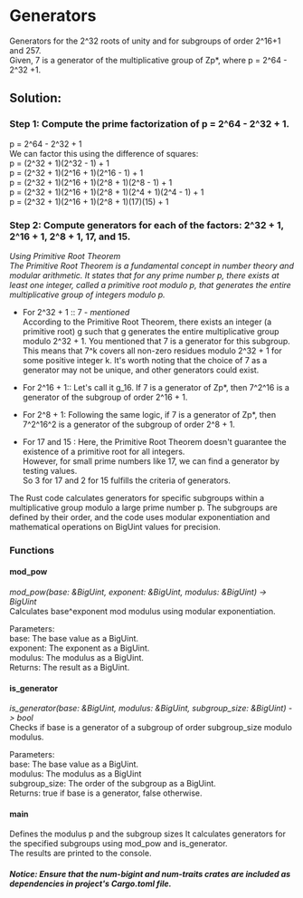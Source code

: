 # Generators

Generators for the 2^32 roots of unity and for subgroups of order 2^16+1 and 257.  
Given, 7 is a generator of the multiplicative group of Zp\*, where p = 2^64 - 2^32 +1.

## Solution:

### Step 1: Compute the prime factorization of p = 2^64 - 2^32 + 1.

p = 2^64 - 2^32 + 1  
We can factor this using the difference of squares:  
p = (2^32 + 1)(2^32 - 1) + 1  
p = (2^32 + 1)(2^16 + 1)(2^16 - 1) + 1  
p = (2^32 + 1)(2^16 + 1)(2^8 + 1)(2^8 - 1) + 1  
p = (2^32 + 1)(2^16 + 1)(2^8 + 1)(2^4 + 1)(2^4 - 1) + 1  
p = (2^32 + 1)(2^16 + 1)(2^8 + 1)(17)(15) + 1

### Step 2: Compute generators for each of the factors: 2^32 + 1, 2^16 + 1, 2^8 + 1, 17, and 15.

_Using Primitive Root Theorem_  
_The Primitive Root Theorem is a fundamental concept in number theory and modular arithmetic. It states that for any prime number p, there exists at least one integer, called a primitive root modulo p, that generates the entire multiplicative group of integers modulo p._

- For 2^32 + 1 :: 7 - _mentioned_  
  According to the Primitive Root Theorem, there exists an integer (a primitive root) g such that g generates the entire multiplicative group modulo 2^32 + 1. You mentioned that 7 is a generator for this subgroup. This means that 7^k covers all non-zero residues modulo 2^32 + 1 for some positive integer k. It's worth noting that the choice of 7 as a generator may not be unique, and other generators could exist.

- For 2^16 + 1:: Let's call it g_16. If 7 is a generator of Zp\*, then 7^2^16 is a generator of the subgroup of order 2^16 + 1.
- For 2^8 + 1: Following the same logic, if 7 is a generator of Zp\*, then 7^2^16^2 is a generator of the subgroup of order 2^8 + 1.
- For 17 and 15 : Here, the Primitive Root Theorem doesn't guarantee the existence of a primitive root for all integers.  
  However, for small prime numbers like 17, we can find a generator by testing values.  
  So 3 for 17 and 2 for 15 fulfills the criteria of generators.

The Rust code calculates generators for specific subgroups within a multiplicative group modulo a large prime number p. The subgroups are defined by their order, and the code uses modular exponentiation and mathematical operations on BigUint values for precision.

### Functions

#### mod_pow

_mod_pow(base: &BigUint, exponent: &BigUint, modulus: &BigUint) -> BigUint_  
Calculates base^exponent mod modulus using modular exponentiation.

Parameters:  
base: The base value as a BigUint.  
exponent: The exponent as a BigUint.  
modulus: The modulus as a BigUint.  
Returns: The result as a BigUint.

#### is_generator

_is_generator(base: &BigUint, modulus: &BigUint, subgroup_size: &BigUint) -> bool_  
Checks if base is a generator of a subgroup of order subgroup_size modulo modulus.

Parameters:  
base: The base value as a BigUint.  
modulus: The modulus as a BigUint  
subgroup_size: The order of the subgroup as a BigUint.  
Returns: true if base is a generator, false otherwise.

#### main

Defines the modulus p and the subgroup sizes
It calculates generators for the specified subgroups using mod_pow and is_generator.  
The results are printed to the console.

##### Notice: Ensure that the num-bigint and num-traits crates are included as dependencies in project's Cargo.toml file.
